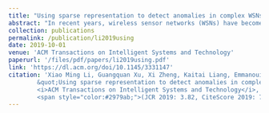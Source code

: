 ```yaml
---
title: "Using sparse representation to detect anomalies in complex WSNs"
abstract: "In recent years, wireless sensor networks (WSNs) have become an active area of research for monitoring physical and environmental conditions. Due to the interdependence of sensors, a functional anomaly in one sensor can cause a functional anomaly in another sensor, which can further lead to the malfunctioning of the entire sensor network. Existing research work has analysed faulty sensor anomalies but fails to show the effectiveness throughout the entire interdependent network system. In this article, a dictionary learning algorithm based on a non-negative constraint is developed, and a sparse representation anomaly node detection method for sensor networks is proposed based on the dictionary learning. Through experiment on a specific thermal power plant in China, we verify the robustness of our proposed method in detecting abnormal nodes against four state of the art approaches and proved our method is more robust. Furthermore, the experiments are conducted on the obtained abnormal nodes to prove the interdependence of multi-layer sensor networks and reveal the conditions and causes of a system crash."
collection: publications
permalink: /publication/li2019using
date: 2019-10-01
venue: 'ACM Transactions on Intelligent Systems and Technology'
paperurl: '/files/pdf/papers/li2019using.pdf'
link: 'https://dl.acm.org/doi/10.1145/3331147'
citation: 'Xiao Ming Li, Guangquan Xu, Xi Zheng, Kaitai Liang, Emmanouil Panaousis, Tao Li, Wei Wang, Chao Shen (2019). 
		&quot;Using sparse representation to detect anomalies in complex WSNs. &quot;
		<i>ACM Transactions on Intelligent Systems and Technology</i>, Vol. 10, No. 6, pp. 1-18.<br>
		<span style="color:#2979ab;">(JCR 2019: 3.82, CiteScore 2019: 7.5)</span>'
---
```



